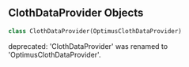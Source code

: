 ## ClothDataProvider Objects

```python
class ClothDataProvider(OptimusClothDataProvider)
```

deprecated: 'ClothDataProvider' was renamed to 'OptimusClothDataProvider'.

<a id="unreal.OptimusConnectivityDataProvider"></a>